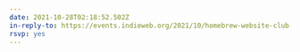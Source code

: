 ```yaml
---
date: 2021-10-28T02:18:52.502Z
in-reply-to: https://events.indieweb.org/2021/10/homebrew-website-club-the-americas-ymtQ8bYXotdd
rsvp: yes
---
```


